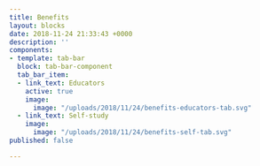 ```yaml
---
title: Benefits
layout: blocks
date: 2018-11-24 21:33:43 +0000
description: ''
components:
- template: tab-bar
  block: tab-bar-component
  tab_bar_item:
  - link_text: Educators
    active: true
    image:
      image: "/uploads/2018/11/24/benefits-educators-tab.svg"
  - link_text: Self-study
    image:
      image: "/uploads/2018/11/24/benefits-self-tab.svg"
published: false

---
```

